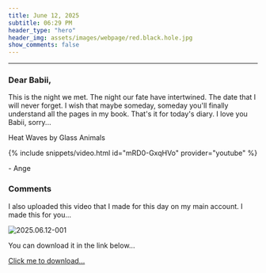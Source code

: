 ```yaml
---
title: June 12, 2025
subtitle: 06:29 PM
header_type: "hero"
header_img: assets/images/webpage/red.black.hole.jpg
show_comments: false
---
```

---

### Dear Babii,

This is the night we met. The night our fate have intertwined. The date that I will never forget. I wish that maybe someday, someday you'll finally understand all the pages in my book. That's it for today's diary. I love you Babii, sorry...

Heat Waves by Glass Animals

{% include snippets/video.html id="mRD0-GxqHVo" provider="youtube" %}

\- Ange

### Comments

I also uploaded this video that I made for this day on my main account. I made this for you...

![2025.06.12-001](https://github.com/user-attachments/assets/3e82a159-9527-4d59-8ac9-2bd14877f309)

You can download it in the link below...

[Click me to download...](https://github.com/SCPF-Archive/SCPF-Archive.github.io/releases/download/private.files/diary.index.2025-2025.06.12-001.mp4)
